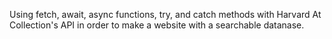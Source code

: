 Using fetch, await, async functions, try, and catch methods with Harvard At Collection's API in order to make a website with a searchable datanase.